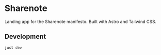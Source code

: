 # Sharenote

Landing app for the Sharenote manifesto. Built with Astro and Tailwind CSS.

## Development

```bash
just dev
```


